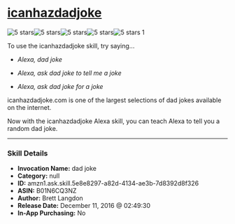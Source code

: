 # [icanhazdadjoke](http://alexa.amazon.com/#skills/amzn1.ask.skill.5e8e8297-a82d-4134-ae3b-7d8392d8f326)
![5 stars](../../images/ic_star_black_18dp_1x.png)![5 stars](../../images/ic_star_black_18dp_1x.png)![5 stars](../../images/ic_star_black_18dp_1x.png)![5 stars](../../images/ic_star_black_18dp_1x.png)![5 stars](../../images/ic_star_black_18dp_1x.png) 1

To use the icanhazdadjoke skill, try saying...

* *Alexa, dad joke*

* *Alexa, ask dad joke to tell me a joke*

* *Alexa, ask dad joke for a joke*

icanhazdadjoke.com is one of the largest selections of dad jokes available on the internet.

Now with the icanhazdadjoke Alexa skill, you can teach Alexa to tell you a random dad joke.

***

### Skill Details

* **Invocation Name:** dad joke
* **Category:** null
* **ID:** amzn1.ask.skill.5e8e8297-a82d-4134-ae3b-7d8392d8f326
* **ASIN:** B01N6CQ3NZ
* **Author:** Brett Langdon
* **Release Date:** December 11, 2016 @ 02:49:30
* **In-App Purchasing:** No
